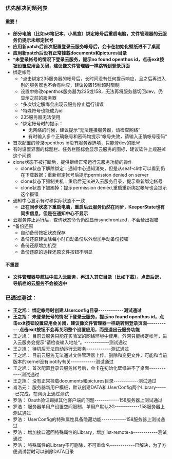 ### 优先解决问题列表
#### 重要！
- **部分电脑（比如s6笔记本、小黑盒）绑定帐号后重启电脑，文件管理器的云服务仍提示未绑定帐号**
- **应用新patch后首次配置登录云服务帐号后，会卡在初始化壁纸进不了桌面**
- **应用新patch后没有正常挂载documents和pictures目录**
- **^未登录帐号的情况下登录云服务，提示no found openthos id，点击exit按钮设置应用会关闭，建议像文件管理器一样跳转到登录页面**
- 绑定帐号
   - ^点击绑定235服务器的帐号后，长时间没有任何提示响应，且之后再进入别的服务器也不会有响应，建议设置15秒超时限制
   - 设置中修改openthos服务器为235或158，无法再将服务器切回dev，仍显示之前的服务器
   - ^多次绑定解绑会出现云服务停止运行错误
   - ^特殊符号也能成为id
   - 235服务器无法使用
   - ^绑定帐号时的提示：
      - 无网络的时候，建议提示“无法连接服务器，请检查网络“
      - 有时输入多个正确帐号和密码均提示“帐号失效，请输入正确帐号密码“
- 首次配置的登录openthos id没有服务器选项，只能登dev的账号
- 有时设置界面的标题栏、任务栏图标会显示云服务的图标，建议软件上规避掉这个问题
- clone状态下被打断后，提供继续正常运行云服务功能的操作
   - clone状态下解除绑定：通知中心通知消失，但是从seaf-cli中可以看到仍在下载数据；重新绑定帐号后提示permission denied on server
   - clone状态下强制关机：重启后无法进入云服务目录，提示重新绑定帐号
   - clone状态下被踢掉：提示permission denied,重启重新绑定帐号也会提示这个报错
- 通知中心显示有时和实际状态不一致
   - **正在同步状态下重启电脑，重启后云服务仍然在同步，KeeperState也有同步信息，但是在通知中心不显示**
- 云服务停止运行后，查询状态命令仍然显示synchronized，不会给出报错
- ^备份还原
   - 自动备份按钮状态保存
   - 备份还原建议除每小时自动备份以外增加手动备份按钮
   - 备份还原增加机型
   - 备份还原的选择还原文件按钮不明显
#### 不重要
- **文件管理器导航栏中进入云服务，再进入其它目录（比如下载），点击后退，导航栏的云服务不会被选中**

### 已通过测试：
- **王之旭： 绑定帐号时创建.Userconfig目录------------测试通过**
- **王之旭： 未登录帐号的情况下登录云服务，提示no found openthos id，点击exit按钮设置应用会关闭，建议像文件管理器一样跳转到登录页面------------点击exit按钮不会再关闭整个设置应用，而是退出云服务功能**
- 王之旭： 目前云服务只能在实验室的网络环境中使用，外网只能绑定帐号，进入云服务会提示“请检查输入地址“。------------测试通过
- 王之旭： 待机后无法自动运行云服务------------测试通过
- 王之旭： 目前云服务无法通过文件管理器上传、删除和变更文件，可能和当前版本的kernel没有inotify有关------------测试通过
- 王之旭： 首次配置登录云服务帐号后，会卡在初始化壁纸进不了桌面------------测试通过
- 王之旭： 没有正常挂载documents和pictures目录------------测试通过
- 肖洛元： 服务器新用户模板，默认创建DATA和.UserConfig两个Library------已完成，在网页上通过测试
- 罗浩： Oauth验证踢掉其他客户端的问题------------158服务器上测试通过
- 罗浩： 服务器单用户设置空间限制，单用户默认2G------------158服务器上测试通过
- 罗浩： UserConfig的特殊属性具备隐藏功能------------158服务器上测试通过
- 罗浩： 增加接口返回特殊属性的Library，增加list-remote-a------------测试通过
- 罗浩： 特殊属性的Library不可删除，不可重命名------------已解决，为了方便调试暂时可以删除DATA目录
